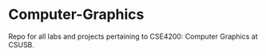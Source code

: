# Computer-Graphics
 Repo for all labs and projects pertaining to CSE4200: Computer Graphics at CSUSB.

